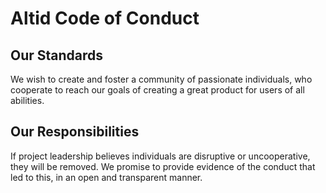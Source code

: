 # Altid Code of Conduct

## Our Standards

We wish to create and foster a community of passionate individuals, who cooperate to reach our goals of creating a great product for users of all abilities.

## Our Responsibilities

If project leadership believes individuals are disruptive or uncooperative, they will be removed. We promise to provide evidence of the conduct that led to this, in an open and transparent manner.

